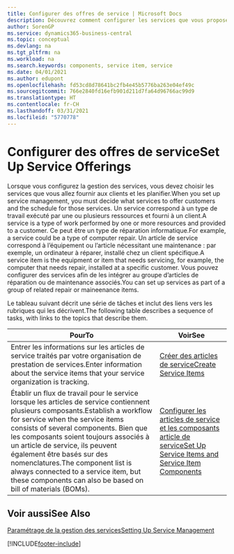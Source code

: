```yaml
---
title: Configurer des offres de service | Microsoft Docs
description: Découvrez comment configurer les services que vous proposez à vos clients.
author: SorenGP
ms.service: dynamics365-business-central
ms.topic: conceptual
ms.devlang: na
ms.tgt_pltfrm: na
ms.workload: na
ms.search.keywords: components, service item, service
ms.date: 04/01/2021
ms.author: edupont
ms.openlocfilehash: fd53cd8d78641bc2fb4e45b5776ba263e04ef49c
ms.sourcegitcommit: 766e2840fd16efb901d211d7fa64d96766ac99d9
ms.translationtype: HT
ms.contentlocale: fr-CH
ms.lasthandoff: 03/31/2021
ms.locfileid: "5770778"
---
```

# <a name="set-up-service-offerings"></a><span data-ttu-id="13a12-103">Configurer des offres de service</span><span class="sxs-lookup"><span data-stu-id="13a12-103">Set Up Service Offerings</span></span>
<span data-ttu-id="13a12-104">Lorsque vous configurez la gestion des services, vous devez choisir les services que vous allez fournir aux clients et les planifier.</span><span class="sxs-lookup"><span data-stu-id="13a12-104">When you set up service management, you must decide what services to offer customers and the schedule for those services.</span></span> <span data-ttu-id="13a12-105">Un service correspond à un type de travail exécuté par une ou plusieurs ressources et fourni à un client.</span><span class="sxs-lookup"><span data-stu-id="13a12-105">A service is a type of work performed by one or more resources and provided to a customer.</span></span> <span data-ttu-id="13a12-106">Ce peut être un type de réparation informatique.</span><span class="sxs-lookup"><span data-stu-id="13a12-106">For example, a service could be a type of computer repair.</span></span> <span data-ttu-id="13a12-107">Un article de service correspond à l’équipement ou l’article nécessitant une maintenance : par exemple, un ordinateur à réparer, installé chez un client spécifique.</span><span class="sxs-lookup"><span data-stu-id="13a12-107">A service item is the equipment or item that needs servicing, for example, the computer that needs repair, installed at a specific customer.</span></span> <span data-ttu-id="13a12-108">Vous pouvez configurer des services afin de les intégrer au groupe d’articles de réparation ou de maintenance associés.</span><span class="sxs-lookup"><span data-stu-id="13a12-108">You can set up services as part of a group of related repair or maineenance items.</span></span>  
  
<span data-ttu-id="13a12-109">Le tableau suivant décrit une série de tâches et inclut des liens vers les rubriques qui les décrivent.</span><span class="sxs-lookup"><span data-stu-id="13a12-109">The following table describes a sequence of tasks, with links to the topics that describe them.</span></span>  
  
|<span data-ttu-id="13a12-110">**Pour**</span><span class="sxs-lookup"><span data-stu-id="13a12-110">**To**</span></span>|<span data-ttu-id="13a12-111">**Voir**</span><span class="sxs-lookup"><span data-stu-id="13a12-111">**See**</span></span>|  
|------------|-------------|  
|<span data-ttu-id="13a12-112">Entrer les informations sur les articles de service traités par votre organisation de prestation de services.</span><span class="sxs-lookup"><span data-stu-id="13a12-112">Enter information about the service items that your service organization is tracking.</span></span>|[<span data-ttu-id="13a12-113">Créer des articles de service</span><span class="sxs-lookup"><span data-stu-id="13a12-113">Create Service Items</span></span>](service-how-to-create-service-items.md)|  
|<span data-ttu-id="13a12-114">Établir un flux de travail pour le service lorsque les articles de service contiennent plusieurs composants.</span><span class="sxs-lookup"><span data-stu-id="13a12-114">Establish a workflow for service when the service items consists of several components.</span></span> <span data-ttu-id="13a12-115">Bien que les composants soient toujours associés à un article de service, ils peuvent également être basés sur des nomenclatures.</span><span class="sxs-lookup"><span data-stu-id="13a12-115">The component list is always connected to a service item, but these components can also be based on bill of materials (BOMs).</span></span>|[<span data-ttu-id="13a12-116">Configurer les articles de service et les composants article de service</span><span class="sxs-lookup"><span data-stu-id="13a12-116">Set Up Service Items and Service Item Components</span></span>](service-how-setup-service-items.md)|  
  
## <a name="see-also"></a><span data-ttu-id="13a12-117">Voir aussi</span><span class="sxs-lookup"><span data-stu-id="13a12-117">See Also</span></span>  
[<span data-ttu-id="13a12-118">Paramétrage de la gestion des services</span><span class="sxs-lookup"><span data-stu-id="13a12-118">Setting Up Service Management</span></span>](service-setup-service.md)   

[!INCLUDE[footer-include](includes/footer-banner.md)]